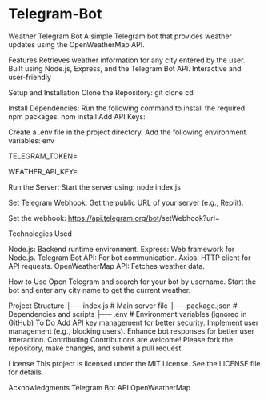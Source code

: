 # Telegram-Bot
 
Weather Telegram Bot
A simple Telegram bot that provides weather updates using the OpenWeatherMap API.

Features
Retrieves weather information for any city entered by the user.
Built using Node.js, Express, and the Telegram Bot API.
Interactive and user-friendly

Setup and Installation
Clone the Repository:
git clone <your-repository-url>
cd <your-repository-folder>

Install Dependencies: Run the following command to install the required npm packages:
npm install
Add API Keys:

Create a .env file in the project directory.
Add the following environment variables:
env

TELEGRAM_TOKEN=<Your Telegram Bot Token>

WEATHER_API_KEY=<Your OpenWeatherMap API Key>

Run the Server: Start the server using:
node index.js

Set Telegram Webhook:
Get the public URL of your server (e.g., Replit).

Set the webhook:
https://api.telegram.org/bot<Your Telegram Token>/setWebhook?url=<Your Public URL>

Technologies Used

Node.js: Backend runtime environment.
Express: Web framework for Node.js.
Telegram Bot API: For bot communication.
Axios: HTTP client for API requests.
OpenWeatherMap API: Fetches weather data.

How to Use
Open Telegram and search for your bot by username.
Start the bot and enter any city name to get the current weather.

Project Structure
├── index.js         # Main server file
├── package.json     # Dependencies and scripts
├── .env             # Environment variables (ignored in GitHub)
To Do
Add API key management for better security.
Implement user management (e.g., blocking users).
Enhance bot responses for better user interaction.
Contributing
Contributions are welcome! Please fork the repository, make changes, and submit a pull request.

License
This project is licensed under the MIT License. See the LICENSE file for details.

Acknowledgments
Telegram Bot API
OpenWeatherMap
